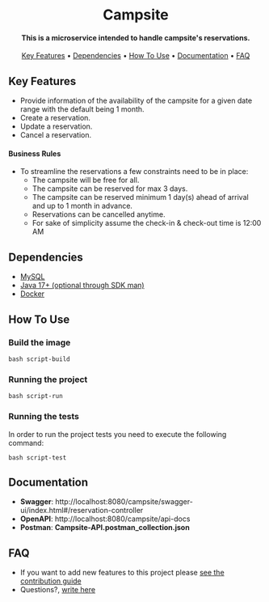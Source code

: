 <h1 align="center">
  Campsite
  <br>
</h1>
<h4 align="center">This is a microservice intended to handle campsite's reservations.</h4>
<p align="center">
  <a href="#key-features">Key Features</a> •
  <a href="#dependencies">Dependencies</a> •
  <a href="#how-to-use">How To Use</a> •
  <a href="#documentation">Documentation</a> •
  <a href="#faq">FAQ</a>
</p>

## Key Features

* Provide information of the availability of the campsite for a given date range with the default being 1 month.
* Create a reservation.
* Update a reservation.
* Cancel a reservation.

#### Business Rules
* To streamline the reservations a few constraints need to be in place:
    * The campsite will be free for all.
    * The campsite can be reserved for max 3 days.
    * The campsite can be reserved minimum 1 day(s) ahead of arrival and up to 1 month in advance.
    * Reservations can be cancelled anytime.
    * For sake of simplicity assume the check-in & check-out time is 12:00 AM  

## Dependencies
* [MySQL](https://dev.mysql.com/)
* [Java 17+ (optional through SDK man)](https://sdkman.io/jdks)
* [Docker](https://docs.docker.com/install/)

## How To Use

### Build the image

```shell
bash script-build
```
### Running the project

```shell
bash script-run
```
### Running the tests

In order to run the project tests you need to execute the following command:

```shell
bash script-test
```

## Documentation

* **Swagger**: http://localhost:8080/campsite/swagger-ui/index.html#/reservation-controller
* **OpenAPI**: http://localhost:8080/campsite/api-docs
* **Postman**: **Campsite-API.postman_collection.json**

## FAQ

* If you want to add new features to this project please [see the contribution guide](.github/CONTRIBUTING.md)
* Questions?, <a href="mailto:luis.carbonel1991@gmail.com?Subject=Question about Project" target="_blank">write here</a>
